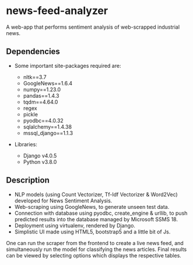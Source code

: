 # news-feed-analyzer #
A web-app that performs sentiment analysis of web-scrapped industrial news.

## Dependencies ##

 - Some important site-packages required are:
    - nltk==3.7
    - GoogleNews==1.6.4
    - numpy==1.23.0
    - pandas==1.4.3
    - tqdm==4.64.0
    - regex
    - pickle
    - pyodbc==4.0.32
    - sqlalchemy==1.4.38
    - mssql_django==1.1.3
 
 - Libraries:
    - Django v4.0.5
    - Python v3.8.0

## Description ##
- NLP models (using Count Vectorizer, Tf-Idf Vectorizer & Word2Vec) developed for News Sentiment Analysis.
- Web-scraping using GoogleNews, to generate unseen test data.
- Connection with database using pyodbc, create_engine & urllib, to push predicted results into the database managed by Microsoft SSMS 18.
- Deployment using virtualenv, rendered by Django.
- Simplistic UI made using HTML5, bootstrap5 and a little bit of Js.


One can run the scraper from the frontend to create a live news feed, and simultaneously run the model for classifying the news articles. 
Final results can be viewed by selecting options which displays the respective tables.

